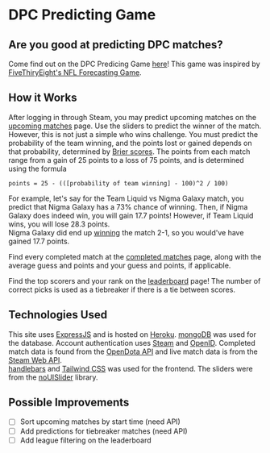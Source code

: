 # DPC Predicting Game

## Are you good at predicting DPC matches? 

Come find out on the DPC Predicing Game [here](https://dpc-predictions-game.herokuapp.com/)! This game was inspired by [FiveThiryEight's NFL Forecasting Game](https://projects.fivethirtyeight.com/2021-nfl-forecasting-game/).

## How it Works

After logging in through Steam, you may predict upcoming matches on the [upcoming matches](https://dpc-predictions-game.herokuapp.com/upcoming_matches) page. Use the sliders to predict the winner of the match. However, this is not just a simple who wins challenge. You must predict the probability of the team winning, and the points lost or gained depends on that probability, determined by [Brier scores](https://en.wikipedia.org/wiki/Brier_score). The points from each match range from a gain of 25 points to a loss of 75 points, and is determined using the formula          

```points = 25 - (([probability of team winning] - 100)^2 / 100)```

For example, let's say for the Team Liquid vs Nigma Galaxy match, you predict that Nigma Galaxy has a 73% chance of winning. Then, if Nigma Galaxy does indeed win, you will gain 17.7 points! However, if Team Liquid wins, you will lose 28.3 points.         
Nigma Galaxy did end up [winning](https://www.dotabuff.com/matches/6371895283) the match 2-1, so you would've have gained 17.7 points.            

Find every completed match at the [completed matches](https://dpc-predictions-game.herokuapp.com/complete_matches) page, along with the average guess and points and your guess and points, if applicable.      

Find the top scorers and your rank on the [leaderboard](https://dpc-predictions-game.herokuapp.com/leaderboard) page! The number of correct picks is used as a tiebreaker if there is a tie between scores.

## Technologies Used

This site uses [ExpressJS](https://expressjs.com/) and is hosted on [Heroku](https://www.heroku.com/). [mongoDB](https://www.mongodb.com/) was used for the database. Account authentication uses [Steam](https://steamcommunity.com/dev) and [OpenID](https://openid.net/connect/). Completed match data is found from the [OpenDota API](https://docs.opendota.com/) and live match data is from the [Steam Web API](https://steamcommunity.com/dev/apikey).        
[handlebars](https://handlebarsjs.com/) and [Tailwind CSS](https://tailwindcss.com/) was used for the frontend. The sliders were from the [noUISlider](https://refreshless.com/nouislider/) library.

## Possible Improvements

- [ ] Sort upcoming matches by start time (need API)
- [ ] Add predictions for tiebreaker matches (need API)
- [ ] Add league filtering on the leaderboard
